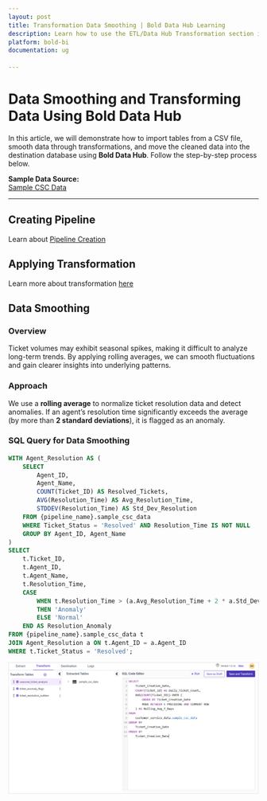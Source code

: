 ```yaml
---
layout: post
title: Transformation Data Smoothing | Bold Data Hub Learning
description: Learn how to use the ETL/Data Hub Transformation section in Bold BI Enterprise Edition. Discover simple steps to smooth the data and make the most of your analytics.
platform: bold-bi
documentation: ug

---
```


# Data Smoothing and Transforming Data Using Bold Data Hub  

In this article, we will demonstrate how to import tables from a CSV file, smooth data through transformations, and move the cleaned data into the destination database using **Bold Data Hub**. Follow the step-by-step process below.


**Sample Data Source:**  
[Sample CSC Data](https://billiondata.s3.us-east-1.amazonaws.com/TestBedSamples/sample_csc_data.csv)

---

## Creating Pipeline    

Learn about [Pipeline Creation](https://help.boldbi.com/working-with-data-sources/working-with-bold-data-hub/working-with-pipelines/)

## Applying Transformation

Learn more about transformation [here](https://help.boldbi.com/working-with-data-sources/working-with-bold-data-hub/transformation-preview/#transformation) 

## Data Smoothing  

### Overview  

Ticket volumes may exhibit seasonal spikes, making it difficult to analyze long-term trends. By applying rolling averages, we can smooth fluctuations and gain clearer insights into underlying patterns.  

### Approach
  
We use a **rolling average** to normalize ticket resolution data and detect anomalies. If an agent’s resolution time significantly exceeds the average (by more than **2 standard deviations**), it is flagged as an anomaly.  

### SQL Query for Data Smoothing  

```sql
WITH Agent_Resolution AS (
    SELECT 
        Agent_ID, 
        Agent_Name, 
        COUNT(Ticket_ID) AS Resolved_Tickets, 
        AVG(Resolution_Time) AS Avg_Resolution_Time, 
        STDDEV(Resolution_Time) AS Std_Dev_Resolution 
    FROM {pipeline_name}.sample_csc_data 
    WHERE Ticket_Status = 'Resolved' AND Resolution_Time IS NOT NULL 
    GROUP BY Agent_ID, Agent_Name
) 
SELECT 
    t.Ticket_ID, 
    t.Agent_ID, 
    t.Agent_Name, 
    t.Resolution_Time, 
    CASE 
        WHEN t.Resolution_Time > (a.Avg_Resolution_Time + 2 * a.Std_Dev_Resolution) 
        THEN 'Anomaly' 
        ELSE 'Normal' 
    END AS Resolution_Anomaly 
FROM {pipeline_name}.sample_csc_data t 
JOIN Agent_Resolution a ON t.Agent_ID = a.Agent_ID 
WHERE t.Ticket_Status = 'Resolved';
```

![Tranformation Use Case](/static/assets/transformation-use-case/data-anomalies/images/seasonal_ticket.png#max-width=100%)